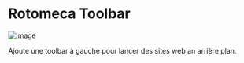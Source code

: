 # Rotomeca Toolbar
![image](https://github.com/user-attachments/assets/1d0a1249-63de-4afb-911a-1d81d4e19996)

Ajoute une toolbar à gauche pour lancer des sites web an arrière plan.  

